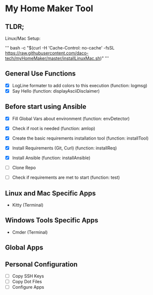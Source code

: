 # My Home Maker Tool

## TLDR; 

Linux/Mac Setup:

'''
bash -c "$(curl -H 'Cache-Control: no-cache' -fsSL https://raw.githubusercontent.com/daco-tech/myHomeMaker/master/installLinuxMac.sh)"
'''

## General Use Functions

- [x] LogLine formater to add colors to this execution (function: logmsg)
- [x] Say Hello (function: displayAsciiDisclaimer)

## Before start using Ansible


- [x] Fill Global Vars about environment (function: envDetector)
- [x] Check if root is needed (function: amIop)
- [x] Create the basic requirements installation tool (function: installTool)
- [x] Install Requirements (Git, Curl) (function: installReq)
- [x] Install Ansible (function: installAnsible)
- [ ] Clone Repo
- [ ] Check if requirements are met to start (function: test)



## Linux and Mac Specific Apps

- Kitty (Terminal)



## Windows Tools Specific Apps

- Cmder (Terminal)


## Global Apps



## Personal Configuration
- [ ] Copy SSH Keys
- [ ] Copy Dot Files
- [ ] Configure Apps